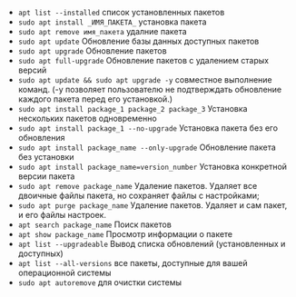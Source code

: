 - `apt list --installed` список установленных пакетов
- `sudo apt install _ИМЯ_ПАКЕТА_` установка пакета
- `sudo apt remove имя_пакета` удалние пакета
- `sudo apt update`  Обновление базы данных доступных пакетов
- `sudo apt upgrade` Обновление пакетов
- `sudo apt full-upgrade` Обновление пакетов с удалением старых версий
- `sudo apt update && sudo apt upgrade -y` совместное выполнение команд. (-y позволяет пользователю не подтверждать обновление каждого пакета перед его установкой.)
- `sudo apt install package_1 package_2 package_3` Установка нескольких пакетов одновременно
- `sudo apt install package_1 --no-upgrade` Установка пакета без его обновления
- `sudo apt install package_name --only-upgrade` Обновление пакета без установки
- `sudo apt install package_name=version_number` Установка конкретной версии пакета
- `sudo apt remove package_name` Удаление пакетов. Удаляет все двоичные файлы пакета, но сохраняет файлы с настройками;
- `sudo apt purge package_name` Удаление пакетов. Удаляет и сам пакет, и его файлы настроек.
- `apt search package_name` Поиск пакетов
- `apt show package_name` Просмотр информации о пакете
- `apt list --upgradeable` Вывод списка обновлений (установленных и доступных)
- `apt list --all-versions` все пакеты, доступные для вашей операционной системы
- `sudo apt autoremove` для очистки системы
